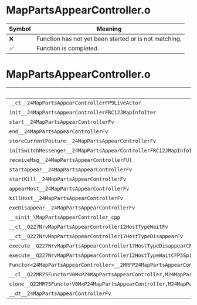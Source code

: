 # MapPartsAppearController.o
| Symbol | Meaning 
| ------------- | ------------- 
| :x: | Function has not yet been started or is not matching. 
| :white_check_mark: | Function is completed. 


# MapPartsAppearController.o
| Symbol | Decompiled? |
| ------------- | ------------- |
| `__ct__24MapPartsAppearControllerFP9LiveActor` | :white_check_mark: |
| `init__24MapPartsAppearControllerFRC12JMapInfoIter` | :white_check_mark: |
| `start__24MapPartsAppearControllerFv` | :white_check_mark: |
| `end__24MapPartsAppearControllerFv` | :white_check_mark: |
| `storeCurrentPosture__24MapPartsAppearControllerFv` | :white_check_mark: |
| `initSwitchMessenger__24MapPartsAppearControllerFRC12JMapInfoIter` | :white_check_mark: |
| `receiveMsg__24MapPartsAppearControllerFUl` | :white_check_mark: |
| `startAppear__24MapPartsAppearControllerFv` | :white_check_mark: |
| `startKill__24MapPartsAppearControllerFv` | :white_check_mark: |
| `appearHost__24MapPartsAppearControllerFv` | :white_check_mark: |
| `killHost__24MapPartsAppearControllerFv` | :white_check_mark: |
| `exeDisappear__24MapPartsAppearControllerFv` | :white_check_mark: |
| `__sinit_\MapPartsAppearController_cpp` | :white_check_mark: |
| `__ct__Q227NrvMapPartsAppearController12HostTypeWaitFv` | :white_check_mark: |
| `__ct__Q227NrvMapPartsAppearController17HostTypeDisappearFv` | :white_check_mark: |
| `execute__Q227NrvMapPartsAppearController17HostTypeDisappearCFP5Spine` | :white_check_mark: |
| `execute__Q227NrvMapPartsAppearController12HostTypeWaitCFP5Spine` | :white_check_mark: |
| `Functor<24MapPartsAppearController>__2MRFP24MapPartsAppearControllerM24MapPartsAppearControllerFPCvPv_v_Q22MR75FunctorV0M<P24MapPartsAppearController,M24MapPartsAppearControllerFPCvPv_v>` | :white_check_mark: |
| `__cl__Q22MR75FunctorV0M<P24MapPartsAppearController,M24MapPartsAppearControllerFPCvPv_v>CFv` | :white_check_mark: |
| `clone__Q22MR75FunctorV0M<P24MapPartsAppearController,M24MapPartsAppearControllerFPCvPv_v>CFP7JKRHeap` | :white_check_mark: |
| `__dt__24MapPartsAppearControllerFv` | :white_check_mark: |

